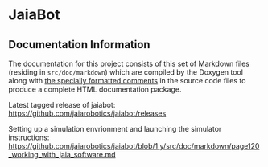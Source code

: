 # JaiaBot

## Documentation Information

The documentation for this project consists of this set of Markdown files (residing in `src/doc/markdown`) which are compiled by the Doxygen tool along with [the specially formatted comments](https://www.doxygen.nl/manual/docblocks.html) in the source code files to produce a complete HTML documentation package.

Latest tagged release of jaiabot: <https://github.com/jaiarobotics/jaiabot/releases>

Setting up a simulation envrionment and launching the simulator instructions: <https://github.com/jaiarobotics/jaiabot/blob/1.y/src/doc/markdown/page120_working_with_jaia_software.md>

